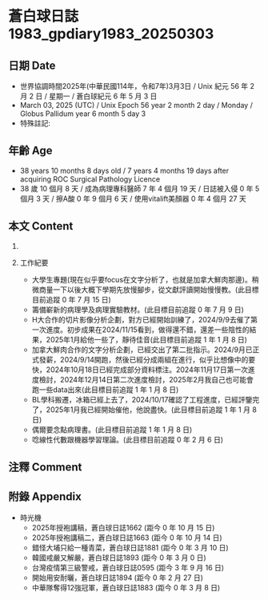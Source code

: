[_metadata_:encoding]: - "utf-8"
[_metadata_:language]: - "zh-Hant-TW"
[_metadata_:fileformat]: - "markdown"
[_metadata_:MIME_type]: - "text/plain"
[_metadata_:markdown_version]: - "commonmark version 0.30"
[_metadata_:markdown_spec]: - "https://spec.commonmark.org/0.30/"

# 蒼白球日誌1983_gpdiary1983_20250303 #

## 日期 Date ##

* 世界協調時間2025年(中華民國114年，令和7年)3月3日 / Unix 紀元 56 年 2 月 2 日 / 星期一 / 蒼白球紀元 6 年 5 月 3 日
* March 03, 2025 (UTC) / Unix Epoch 56 year 2 month 2 day / Monday / Globus Pallidum year 6 month 5 day 3
* 特殊註記:

## 年齡 Age ##

* 38 years 10 months 8 days old / 7 years 4 months 19 days after acquiring ROC Surgical Pathology Licence
* 38 歲 10 個月 8 天 / 成為病理專科醫師 7 年 4 個月 19 天 / 日誌被入侵 0 年 5 個月 3 天 / 擦A酸 0 年 9 個月 6 天 / 使用vitalift美顏器 0 年 4 個月 27 天

## 本文 Content ##

1. 

2. 工作紀要

    - 大學生專題(現在似乎要focus在文字分析了，也就是加拿大鮮肉那邊)。稍微商量一下以後大概下學期先放慢腳步，從文獻評讀開始慢慢教。(此目標目前追蹤 0 年 7 月 15 日)
    - 籌備嶄新的病理學及病理實驗教材。(此目標目前追蹤 0 年 7 月 9 日)
    - H大合作的切片影像分析企劃，對方已經開始訓練了，2024/9/9去催了第一次進度。初步成果在2024/11/15看到，做得還不錯，還差一些陰性的結果，2025年1月給他一些了，靜待佳音(此目標目前追蹤 1 年 1 月 8 日)
    - 加拿大鮮肉合作的文字分析企劃，已經交出了第二批指示。2024/9月已正式發薪，2024/9/14開跑，然後已經分成兩組在進行，似乎比想像中的要快，2024年10月18日已經完成部分資料標注。2024年11月17日第一次進度檢討，2024年12月14日第二次進度檢討，2025年2月我自己也可能會跑一些data出來(此目標目前追蹤 1 年 1 月 8 日)
    - BL學科搬遷，冰箱已經上去了，2024/10/17確認了工程進度，已經評鑒完了，2025年1月我已經開始催他，他說盡快。(此目標目前追蹤 1 年 1 月 8 日)
    - 偶爾要念點病理書。(此目標目前追蹤 1 年 1 月 8 日)
    - 唸線性代數跟機器學習理論。(此目標目前追蹤 0 年 2 月 6 日)

## 注釋 Comment ##


## 附錄 Appendix ##

* 時光機
    - 2025年授袍講稿，蒼白球日誌1662 (距今 0 年 10 月 15 日)
    - 2025年授袍講稿二，蒼白球日誌1663 (距今 0 年 10 月 14 日)
    - 錯怪大埔只給一種青菜，蒼白球日誌1881 (距今 0 年 3 月 10 日)
    - 韓國戒嚴又解嚴，蒼白球日誌1893 (距今 0 年 3 月 0 日)
    - 台灣疫情第三級警戒，蒼白球日誌0595 (距今 3 年 9 月 16 日)
    - 開始用安耐曬，蒼白球日誌1894 (距今 0 年 2 月 27 日)
    - 中華隊奪得12強冠軍，蒼白球日誌1883 (距今 0 年 3 月 8 日)
